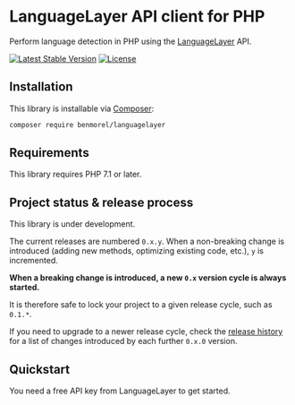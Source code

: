 # LanguageLayer API client for PHP

Perform language detection in PHP using the [LanguageLayer](https://languagelayer.com/) API.

[![Latest Stable Version](https://poser.pugx.org/benmorel/languagelayer/v/stable)](https://packagist.org/packages/benmorel/languagelayer)
[![License](https://img.shields.io/badge/license-MIT-blue.svg)](http://opensource.org/licenses/MIT)

## Installation

This library is installable via [Composer](https://getcomposer.org/):

```bash
composer require benmorel/languagelayer
```

## Requirements

This library requires PHP 7.1 or later.

## Project status & release process

This library is under development.

The current releases are numbered `0.x.y`. When a non-breaking change is introduced (adding new methods, optimizing
existing code, etc.), `y` is incremented.

**When a breaking change is introduced, a new `0.x` version cycle is always started.**

It is therefore safe to lock your project to a given release cycle, such as `0.1.*`.

If you need to upgrade to a newer release cycle, check the [release history](https://github.com/BenMorel/LanguageLayer/releases)
for a list of changes introduced by each further `0.x.0` version.

## Quickstart

You need a free API key from LanguageLayer to get started.
